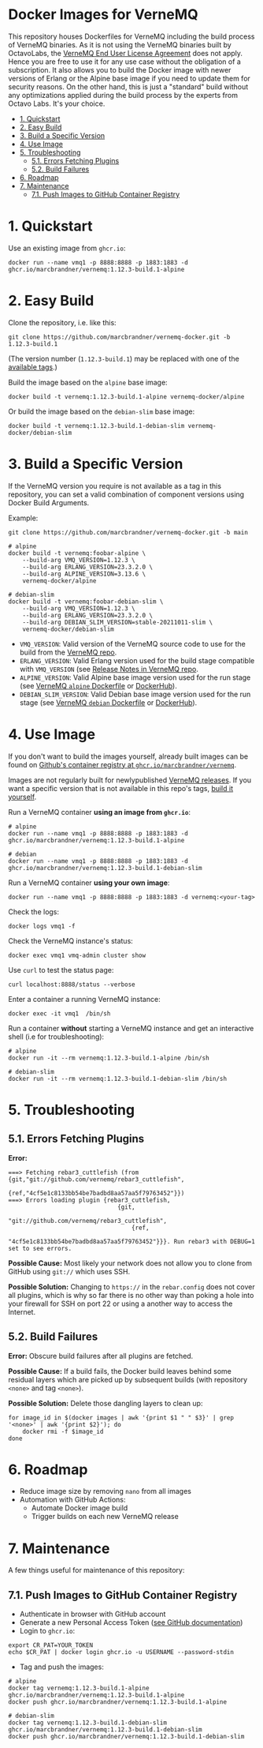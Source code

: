 Docker Images for VerneMQ
===

This repository houses Dockerfiles for VerneMQ including the build process of VerneMQ binaries. As it is not using the VerneMQ binaries built by OctavoLabs, the [VerneMQ End User License Agreement](https://vernemq.com/blog/2019/11/26/vernemq-end-user-license-agreement.html) does not apply. Hence you are free to use it for any use case without the obligation of a subscription. It also allows you to build the Docker image with newer versions of Erlang or the Alpine base image if you need to update them for security reasons. On the other hand, this is just a "standard" build without any optimizations applied during the build process by the experts from Octavo Labs. It's your choice.

<!-- TOC -->

- [1. Quickstart](#1-quickstart)
- [2. Easy Build](#2-easy-build)
- [3. Build a Specific Version](#3-build-a-specific-version)
- [4. Use Image](#4-use-image)
- [5. Troubleshooting](#5-troubleshooting)
    - [5.1. Errors Fetching Plugins](#51-errors-fetching-plugins)
    - [5.2. Build Failures](#52-build-failures)
- [6. Roadmap](#6-roadmap)
- [7. Maintenance](#7-maintenance)
    - [7.1. Push Images to GitHub Container Registry](#71-push-images-to-github-container-registry)

<!-- /TOC -->

# 1. Quickstart

Use an existing image from `ghcr.io`:
```
docker run --name vmq1 -p 8888:8888 -p 1883:1883 -d ghcr.io/marcbrandner/vernemq:1.12.3-build.1-alpine
```

# 2. Easy Build

Clone the repository, i.e. like this:
```
git clone https://github.com/marcbrandner/vernemq-docker.git -b 1.12.3-build.1
```

(The version number (`1.12.3-build.1`) may be replaced with one of the [available tags](https://github.com/marcbrandner/vernemq-docker/releases).)

Build the image based on the `alpine` base image:
```
docker build -t vernemq:1.12.3-build.1-alpine vernemq-docker/alpine
```

Or build the image based on the `debian-slim` base image:
```
docker build -t vernemq:1.12.3-build.1-debian-slim vernemq-docker/debian-slim
```

# 3. Build a Specific Version

If the VerneMQ version you require is not available as a tag in this repository, you can set a valid combination of component versions using Docker Build Arguments.

Example:
```
git clone https://github.com/marcbrandner/vernemq-docker.git -b main

# alpine
docker build -t vernemq:foobar-alpine \
    --build-arg VMQ_VERSION=1.12.3 \
    --build-arg ERLANG_VERSION=23.3.2.0 \
    --build-arg ALPINE_VERSION=3.13.6 \
    vernemq-docker/alpine

# debian-slim
docker build -t vernemq:foobar-debian-slim \
    --build-arg VMQ_VERSION=1.12.3 \
    --build-arg ERLANG_VERSION=23.3.2.0 \
    --build-arg DEBIAN_SLIM_VERSION=stable-20211011-slim \
    vernemq-docker/debian-slim
```
* `VMQ_VERSION`: Valid version of the VerneMQ source code to use for the build from the [VerneMQ repo](https://github.com/vernemq/vernemq).
* `ERLANG_VERSION`: Valid Erlang version used for the build stage compatible with `VMQ_VERSION` (see [Release Notes in VerneMQ repo](https://github.com/vernemq/vernemq/releases).
* `ALPINE_VERSION`: Valid Alpine base image version used for the run stage (see [VerneMQ `alpine` Dockerfile](https://github.com/vernemq/docker-vernemq/blob/master/Dockerfile.alpine) or [DockerHub](https://hub.docker.com/_/alpine)).
* `DEBIAN_SLIM_VERSION`: Valid Debian base image version used for the run stage (see [VerneMQ `debian` Dockerfile](https://github.com/vernemq/docker-vernemq/blob/master/Dockerfile) or [DockerHub](https://hub.docker.com/_/debian)).

# 4. Use Image

If you don't want to build the images yourself, already built images can be found on [Github's container registry at `ghcr.io/marcbrandner/vernemq`](https://github.com/users/marcbrandner/packages/container/package/vernemq).

Images are not regularly built for newlypublished [VerneMQ releases](https://github.com/vernemq/vernemq/releases). If you want a specific version that is not available in this repo's tags, [build it yourself](#build-a-specific-version).

Run a VerneMQ container __using an image from `ghcr.io`__:
```
# alpine
docker run --name vmq1 -p 8888:8888 -p 1883:1883 -d ghcr.io/marcbrandner/vernemq:1.12.3-build.1-alpine

# debian
docker run --name vmq1 -p 8888:8888 -p 1883:1883 -d ghcr.io/marcbrandner/vernemq:1.12.3-build.1-debian-slim
```
Run a VerneMQ container __using your own image__:
```
docker run --name vmq1 -p 8888:8888 -p 1883:1883 -d vernemq:<your-tag>
```
Check the logs:
```
docker logs vmq1 -f
```
Check the VerneMQ instance's status:
```
docker exec vmq1 vmq-admin cluster show
```
Use `curl` to test the status page:
```
curl localhost:8888/status --verbose
```
Enter a container a running VerneMQ instance:
```
docker exec -it vmq1  /bin/sh
```
Run a container __without__ starting a VerneMQ instance and get an interactive shell (i.e for troubleshooting):
```
# alpine
docker run -it --rm vernemq:1.12.3-build.1-alpine /bin/sh

# debian-slim
docker run -it --rm vernemq:1.12.3-build.1-debian-slim /bin/sh
```

# 5. Troubleshooting

## 5.1. Errors Fetching Plugins

__Error:__
```
===> Fetching rebar3_cuttlefish (from {git,"git://github.com/vernemq/rebar3_cuttlefish",
                             {ref,"4cf5e1c8133bb54be7badbd8aa57aa5f79763452"}})
===> Errors loading plugin {rebar3_cuttlefish,
                               {git,
                                   "git://github.com/vernemq/rebar3_cuttlefish",
                                   {ref,
                                       "4cf5e1c8133bb54be7badbd8aa57aa5f79763452"}}}. Run rebar3 with DEBUG=1 set to see errors.
```
__Possible Cause:__ Most likely your network does not allow you to clone from GitHub using `git://` which uses SSH.

__Possible Solution:__ Changing to `https://` in the `rebar.config` does not cover all plugins, which is why so far there is no other way than poking a hole into your firewall for SSH on port 22 or using a another way to access the Internet.

## 5.2. Build Failures

__Error:__ Obscure build failures after all plugins are fetched.

__Possible Cause:__ If a build fails, the Docker build leaves behind some residual layers which are picked up by subsequent builds (with repository `<none>` and tag `<none>`).

__Possible Solution:__ Delete those dangling layers to clean up:
```
for image_id in $(docker images | awk '{print $1 " " $3}' | grep '<none>' | awk '{print $2}'); do
    docker rmi -f $image_id
done
```

# 6. Roadmap

* Reduce image size by removing `nano` from all images
* Automation with GitHub Actions:
    - Automate Docker image build
    - Trigger builds on each new VerneMQ release

# 7. Maintenance

A few things useful for maintenance of this repository:

## 7.1. Push Images to GitHub Container Registry

* Authenticate in browser with GitHub account 
* Generate a new Personal Access Token ([see GitHub documentation](https://docs.github.com/en/packages/working-with-a-github-packages-registry/))
* Login to `ghcr.io`:
```
export CR_PAT=YOUR_TOKEN
echo $CR_PAT | docker login ghcr.io -u USERNAME --password-stdin
```
* Tag and push the images:
```
# alpine
docker tag vernemq:1.12.3-build.1-alpine ghcr.io/marcbrandner/vernemq:1.12.3-build.1-alpine
docker push ghcr.io/marcbrandner/vernemq:1.12.3-build.1-alpine

# debian-slim
docker tag vernemq:1.12.3-build.1-debian-slim ghcr.io/marcbrandner/vernemq:1.12.3-build.1-debian-slim
docker push ghcr.io/marcbrandner/vernemq:1.12.3-build.1-debian-slim
```
